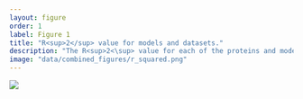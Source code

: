 ```yaml
---
layout: figure
order: 1
label: Figure 1
title: "R<sup>2</sup> value for models and datasets."
description: "The R<sup>2<\sup> value for each of the proteins and models tested in this study. The colors represent the model and data set that was used for fitting. The red and green plots include the combined distance-rsa model. In red, we construct optimized linear models with dN/dS values and distances to 75% of the sites; we still include all reference sites, but only 75% of the distances from that site. In green, we show the R<sup>2</sup> value for the 25% of data that was not used for optimization using the best site from the optimized set. In blue, we show the R<sup>2</sup> value of a model that only uses RSA as a predictor for dN/dS."
image: "data/combined_figures/r_squared.png"
---
```

<img src="{{ site.baseurl }}/data/combined_figures/r_squared.png">
